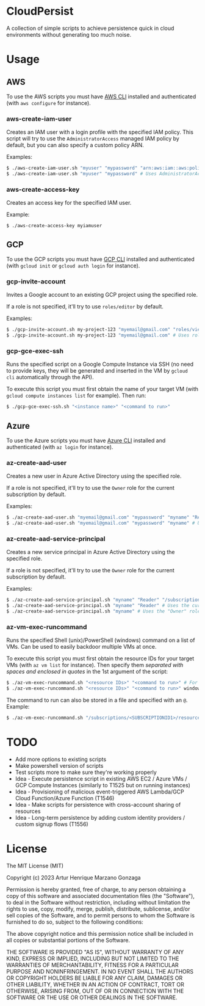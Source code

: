 # CloudPersist

A collection of simple scripts to achieve persistence quick in cloud environments without generating too much noise.

# Usage

## AWS

To use the AWS scripts you must have [AWS CLI](https://docs.aws.amazon.com/cli/latest/userguide/getting-started-install.html) installed and authenticated (with `aws configure` for instance).

### aws-create-iam-user

Creates an IAM user with a login profile with the specified IAM policy.
This script will try to use the `AdministratorAccess` managed IAM policy by default, but you can also specify a custom policy ARN.

Examples:
```bash
$ ./aws-create-iam-user.sh "myuser" "mypassword" "arn:aws:iam::aws:policy/AmazonS3FullAccess"
$ ./aws-create-iam-user.sh "myuser" "mypassword" # Uses AdministratorAccess
```

### aws-create-access-key

Creates an access key for the specified IAM user.

Example:
```
$ ./aws-create-access-key myiamuser
```

## GCP

To use the GCP scripts you must have [GCP CLI](https://cloud.google.com/sdk/docs/install?hl=pt-br) installed and authenticated (with `gcloud init` or `gcloud auth login` for instance).

### gcp-invite-account

Invites a Google account to an existing GCP project using the specified role.

If a role is not specified, it'll try to use `roles/editor` by default.

Examples:
```bash
$ ./gcp-invite-account.sh my-project-123 "myemail@gmail.com" "roles/viewer"
$ ./gcp-invite-account.sh my-project-123 "myemail@gmail.com" # Uses roles/editor
```

### gcp-gce-exec-ssh

Runs the specified script on a Google Compute Instance via SSH (no need to provide keys, they will be generated and inserted in the VM by `gcloud cli` automatically through the API).

To execute this script you must first obtain the name of your target VM (with `gcloud compute instances list` for example). Then run:
```bash
$ ./gcp-gce-exec-ssh.sh "<instance name>" "<command to run>"
```

## Azure

To use the Azure scripts you must have [Azure CLI](https://learn.microsoft.com/pt-br/cli/azure/install-azure-cli) installed and authenticated (with `az login` for instance).

### az-create-aad-user

Creates a new user in Azure Active Directory using the specified role.

If a role is not specified, it'll try to use the `Owner` role for the current subscription by default.

Examples:
```bash
$ ./az-create-aad-user.sh "myemail@gmail.com" "mypassword" "myname" "Reader"
$ ./az-create-aad-user.sh "myemail@gmail.com" "mypassword" "myname" # Uses the "Owner" role by default
```

### az-create-aad-service-principal

Creates a new service principal in Azure Active Directory using the specified role.

If a role is not specified, it'll try to use the `Owner` role for the current subscription by default.

Examples:
```bash
$ ./az-create-aad-service-principal.sh "myname" "Reader" "/subscriptions/<subscription ID>"
$ ./az-create-aad-service-principal.sh "myname" "Reader" # Uses the current subscription by default
$ ./az-create-aad-service-principal.sh "myname" # Uses the "Owner" role of the current subscription by default
```

### az-vm-exec-runcommand

Runs the specified Shell (unix)/PowerShell (windows) command on a list of VMs. Can be used to easily backdoor multiple VMs at once.

To execute this script you must first obtain the resource IDs for your target VMs (with `az vm list` for instance). Then specify them *separated with spaces and enclosed in quotes* in the 1st argument of the script:

```bash
$ ./az-vm-exec-runcommand.sh "<resource IDs>" "<command to run>" # For Shellscript
$ ./az-vm-exec-runcommand.sh "<resource IDs>" "<command to run>" windows # For PowerShell
```

The command to run can also be stored in a file and specified with an `@`. Example:

```bash
$ ./az-vm-exec-runcommand.sh "/subscriptions/<SUBSCRIPTIONID1>/resourceGroups/<RESOURCEGROUP1>/providers/Microsoft.Compute/virtualMachines/<VMNAME1> /subscriptions/<SUBSCRIPTIONID2>/resourceGroups/<RESOURCEGROUP2>/providers/Microsoft.Compute/virtualMachines/<VMNAME2>" @persistencescript.sh
```

# TODO
* Add more options to existing scripts
* Make powershell version of scripts
* Test scripts more to make sure they're working properly
* Idea - Execute persistence script in existing AWS EC2 / Azure VMs / GCP Compute Instances (similarly to T1525 but on running instances)
* Idea - Provisioning of malicious event-triggered AWS Lambda/GCP Cloud Function/Azure Function (T1546)
* Idea - Make scripts for persistence with cross-account sharing of resources
* Idea - Long-term persistence by adding custom identity providers / custom signup flows (T1556)

# License
The MIT License (MIT)

Copyright (c) 2023 Artur Henrique Marzano Gonzaga

Permission is hereby granted, free of charge, to any person
obtaining a copy of this software and associated documentation
files (the "Software"), to deal in the Software without
restriction, including without limitation the rights to use,
copy, modify, merge, publish, distribute, sublicense, and/or sell
copies of the Software, and to permit persons to whom the
Software is furnished to do so, subject to the following
conditions:

The above copyright notice and this permission notice shall be
included in all copies or substantial portions of the Software.

THE SOFTWARE IS PROVIDED "AS IS", WITHOUT WARRANTY OF ANY KIND,
EXPRESS OR IMPLIED, INCLUDING BUT NOT LIMITED TO THE WARRANTIES
OF MERCHANTABILITY, FITNESS FOR A PARTICULAR PURPOSE AND
NONINFRINGEMENT. IN NO EVENT SHALL THE AUTHORS OR COPYRIGHT
HOLDERS BE LIABLE FOR ANY CLAIM, DAMAGES OR OTHER LIABILITY,
WHETHER IN AN ACTION OF CONTRACT, TORT OR OTHERWISE, ARISING
FROM, OUT OF OR IN CONNECTION WITH THE SOFTWARE OR THE USE OR
OTHER DEALINGS IN THE SOFTWARE.
